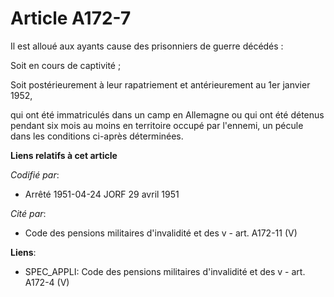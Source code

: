 # Article A172-7

Il est alloué aux ayants cause des prisonniers de guerre décédés :

Soit en cours de captivité ;

Soit postérieurement à leur rapatriement et antérieurement au 1er janvier 1952,

qui ont été immatriculés dans un camp en Allemagne ou qui ont été détenus pendant six mois au moins en territoire occupé par
l'ennemi, un pécule dans les conditions ci-après déterminées.

**Liens relatifs à cet article**

_Codifié par_:

  - Arrêté 1951-04-24 JORF 29 avril 1951

_Cité par_:

  - Code des pensions militaires d'invalidité et des v - art. A172-11 (V)

**Liens**:

  - SPEC_APPLI: Code des pensions militaires d'invalidité et des v - art. A172-4 (V)
